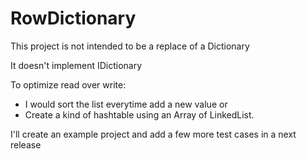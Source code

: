 # RowDictionary

This project is not intended to be a replace of a Dictionary

It doesn't implement IDictionary

To optimize read over write:

 * I would sort the list everytime add a new value or
 * Create a kind of hashtable using an Array of LinkedList.

I'll create an example project and add a few more test cases in a next release
